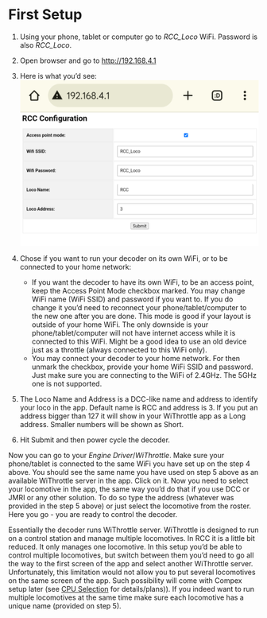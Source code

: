 # First Setup

1. Using your phone, tablet or computer go to _RCC_Loco_ WiFi. Password is also _RCC_Loco_.
2. Open browser and go to http://192.168.4.1
3. Here is what you’d see:
![rcc web config](image/RCCWebConfig.png)

5. Chose if you want to run your decoder on its own WiFi, or to be connected to your home network:
   - If you want the decoder to have its own WiFi, to be an access point, keep the Access Point Mode checkbox marked. You may change WiFi name (WiFi SSID) and password if you want to. If you do change it you’d need to reconnect your phone/tablet/computer to the new one after you are done. This mode is good if your layout is outside of your home WiFi. The only downside is your phone/tablet/computer will not have internet access while it is connected to this WiFi. Might be a good idea to use an old device just as a throttle (always connected to this WiFi only). 
   - You may connect your decoder to your home network. For then unmark the checkbox, provide your home WiFi SSID and password. Just make sure you are connecting to the WiFi of 2.4GHz. The 5GHz one is not supported.
6. The Loco Name and Address is a DCC-like name and address to identify your loco in the app. Default name is RCC and address is 3. If you put an address bigger than 127 it will show in your WiThrottle app as a Long address. Smaller numbers will be shown as Short.
7. Hit Submit and then power cycle the decoder.

Now you can go to your _Engine Driver_/_WiThrottle_. Make sure your phone/tablet is connected to the same WiFi you have set up on the step 4 above. You should see the same name you have used on step 5 above as an available WiThrottle server in the app. Click on it. Now you need to select your locomotive in the app, the same way you’d do that if you use DCC or JMRI or any other solution. To do so type the address (whatever was provided in the step 5 above) or just select the locomotive from the roster. Here you go - you are ready to control the decoder.

Essentially the decoder runs WiThrottle server. WiThrottle is designed to run on a control station and manage multiple locomotives. In RCC it is a little bit reduced. It only manages one locomotive. In this setup you’d be able to control multiple locomotives, but switch between them you’d need to go all the way to the first screen of the app and select another WiThrottle server. Unfortunately, this limitation would not allow you to put several locomotives on the same screen of the app. Such possibility will come with Compex setup later (see [CPU Selection](cpu_selection.md) for details/plans)). If you indeed want to run multiple locomotives at the same time make sure each locomotive has a unique name (provided on step 5).
